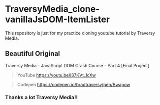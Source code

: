 # TraversyMedia_clone-vanillaJsDOM-ItemLister

This repository is just for my practice cloning youtube tutorial by Traversy Media.

## Beautiful Original

Traversy Media - JavaScript DOM Crash Course - Part 4 [Final Project]

> YouTube https://youtu.be/i37KVt_IcXw

> Codepen https://codepen.io/bradtraversy/pen/Bwapow

### **Thanks a lot Traversy Media!!**
